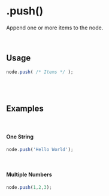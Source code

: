 
# .push()

Append one or more items to the node.

<br>

## Usage

```js
node.push( /* Items */ );
```

<br>
<br>

## Examples

<br>

#### One String

```js
node.push('Hello World');
```

<br>

#### Multiple Numbers

```js
node.push(1,2,3);
```

<br>
